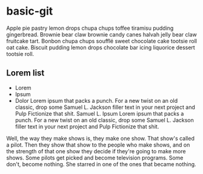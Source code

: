 # basic-git

Apple pie pastry lemon drops chupa chups toffee tiramisu pudding gingerbread. Brownie bear claw brownie candy canes halvah jelly bear claw fruitcake tart. Bonbon chupa chups soufflé sweet chocolate cake tootsie roll oat cake. Biscuit pudding lemon drops chocolate bar icing liquorice dessert tootsie roll.

## Lorem list

- Lorem
- Ipsum
- Dolor
Lorem ipsum that packs a punch. For a new twist on an old classic, drop some Samuel L. Jackson filler text in your next project and Pulp Fictionize that shit.
Samuel L. Ipsum
Lorem ipsum that packs a punch. For a new twist on an old classic, drop some Samuel L. Jackson filler text in your next project and Pulp Fictionize that shit.

Well, the way they make shows is, they make one show. That show's called a pilot. Then they show that show to the people who make shows, and on the strength of that one show they decide if they're going to make more shows. Some pilots get picked and become television programs. Some don't, become nothing. She starred in one of the ones that became nothing.